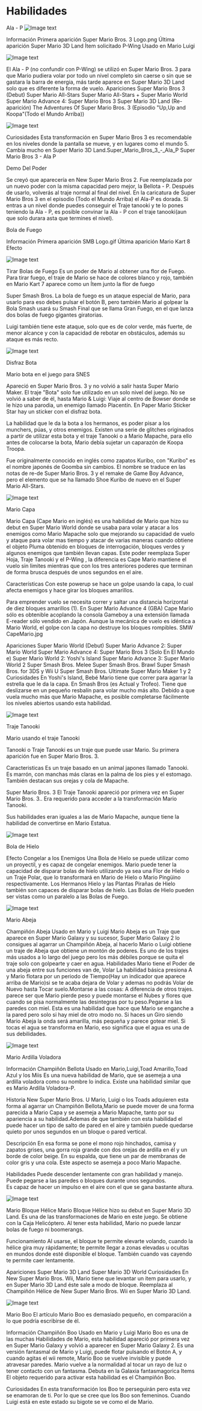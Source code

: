 # Habilidades

Ala - P
![Image text](https://github.com/MariaElenaRufinoL/git_gihub_gen44/blob/master/img/mario_4.png)

Información
Primera aparición
Super Mario Bros. 3 Logo.png
Última aparición
Super Mario 3D Land
Ítem solicitado
P-Wing
Usado en
Mario
Luigi

![Image text](https://github.com/MariaElenaRufinoL/git_gihub_gen44/blob/master/img/mario_1.jpg)


El Ala - P (no confundir con P-Wing) se utilizó en Super Mario Bros. 3 para que Mario pudiera volar por todo un nivel completo sin caerse o sin que se gastara la barra de energia, más tarde aparece en Super Mario 3D Land solo que es diferente la forma de vuelo.
Apariciones
Super Mario Bros 3 (Debut)
Super Mario All-Stars
Super Mario All-Stars + Super Mario World
Super Mario Advance 4: Super Mario Bros 3
Super Mario 3D Land (Re-aparición)
The Adventures Of Super Mario Bros. 3 (Episodio "Up,Up and Koopa"(Todo el Mundo Arriba))

![Image text](https://github.com/MariaElenaRufinoL/git_gihub_gen44/blob/master/img/mario_3.jpg)


Curiosidades
Esta transformación en Super Mario Bros 3 es recomendable en los niveles donde la pantalla se mueve, y en lugares como el mundo 5.
Cambia mucho en Super Mario 3D Land.Super_Mario_Bros_3_-_Ala_P
Super Mario Bros 3 - Ala P

Demo Del Poder

Se creyó que aparecería en New Super Mario Bros 2.
Fue reemplazada por un nuevo poder con la misma capacidad pero mejor, la Bellota - P.
Después de usarlo, volverás al traje normal al final del nivel.
En la caricatura de Super Mario Bros 3 en el episodio (Todo el Mundo Arriba) el Ala-P es dorada.
Si entras a un nivel donde puedes conseguir el Traje tanooki y te lo pones teniendo la Ala - P, es posible convinar la Ala - P con el traje tanooki(aun que solo durara asta que termines el nivel).



Bola de Fuego

Información
Primera aparición
SMB Logo.gif
Última aparición
Mario Kart 8
Efecto

![Image text](https://github.com/MariaElenaRufinoL/git_gihub_gen44/blob/master/img/mario_2.jpg)

Tirar Bolas de Fuego
Es un poder de Mario al obtener una flor de Fuego. Para tirar fuego, el traje de Mario se hace de colores blanco y rojo, también en Mario Kart 7 aparece como un Ítem junto la flor de fuego

Super Smash Bros.
La bola de fuego es un ataque especial de Mario, para usarlo para eso debes pulsar el botón B, pero también Mario al golpear la Bola Smash usará su Smash Final que se llama Gran Fuego, en el que lanza dos bolas de fuego gigantes giratorias.

Luigi también tiene este ataque, solo que es de color verde, más fuerte, de menor alcance y con la capacidad de rebotar en obstáculos, además su ataque es más recto.



![Image text](https://github.com/MariaElenaRufinoL/git_gihub_gen44/blob/master/img/Bota.jpg)

Disfraz Bota

Mario bota en el juego para SNES

Apareció en Super Mario Bros. 3 y no volvió a salir hasta Super Mario Maker. El traje "Bota" solo fue utilizado en un solo nivel del juego. No se volvió a saber de él, hasta Mario & Luigi: Viaje al centro de Bowser donde se le hizo una parodia, un enemigo llamado Placentín. En Paper Mario Sticker Star hay un sticker con el disfraz bota.

La habilidad que le da la bota a los hermanos, es poder pisar a los munchers, púas, y otros enemigos. Existen una serie de glitches originados a partir de utilizar esta bota y el traje Tanooki o a Mario Mapache, para ello antes de colocarse la bota, Mario debía sujetar un caparazón de Koopa Troopa. 

Fue originalmente conocido en inglés como zapatos Kuribo, con "Kuribo" es el nombre japonés de Goomba sin cambios. El nombre se traduce en las notas de re-de Super Mario Bros. 3 y el remake de Game Boy Advance, pero el elemento que se ha llamado Shoe Kuribo de nuevo en el Super Mario All-Stars.


![Image text](https://github.com/MariaElenaRufinoL/git_gihub_gen44/blob/master/img/Capa.jpg)

Mario Capa

Mario Capa (Cape Mario en inglés) es una habilidad de Mario que hizo su debut en Super Mario World donde se usaba para volar y atacar a los enemigos como Mario Mapache solo que mejorando su capacidad de vuelo y ataque para volar mas tiempo y atacar de varias maneras cuando obtiene el objeto Pluma obtenido en bloques de interrogación, bloques verdes y algunos enemigos que también llevan capas. Este poder reemplaza Super Hoja, Traje Tanooki y el P-Wing , la diferencia es Cape Mario mantiene el vuelo sin limites mientras que con los tres anteriores poderes que terminan de forma brusca después de unos segundos en el aire.

Características
Con este powerup se hace un golpe usando la capa, lo cual afecta enemigos y hace girar los bloques amarillos.

Para emprender vuelo se necesita correr y saltar una distancia horizontal de diez bloques amarillos (1). En Super Mario Advance 4 (GBA) Cape Mario sólo es obtenible acoplando la consola Gameboy a una extensión llamada E-reader sólo vendido en Japón. Aunque la mecánica de vuelo es idéntica a Mario World, el golpe con la capa no destruye los bloques rompibles.
SMW CapeMario.jpg

Apariciones
Super Mario World (Debut)
Super Mario Advance 2: Super Mario World
Super Mario Advance 4: Super Mario Bros 3 (Solo En El Mundo e)
Super Mario World 2: Yoshi's Island
Super Mario Advance 3: Super Mario World 2
Super Smash Bros. Melee
Super Smash Bros. Brawl
Super Smash Bros. for 3DS y Wii U
Super Smash Bros. Ultimate
Super Mario Maker 1 y 2
Curiosidades
En Yoshi's Island, Bebé Mario tiene que correr para agarrar la estrella que le da la capa.
En Smash Bros (es Actual y Trofeo).
Tiene que deslizarse en un pequeño resbalín para volar mucho más alto.
Debido a que vuela mucho más que Mario Mapache, es posible completarse fácilmente los niveles abiertos usando esta habilidad.


![Image text](https://github.com/MariaElenaRufinoL/git_gihub_gen44/blob/master/img/Tanooki.jpg)

Traje Tanooki

Mario usando el traje Tanooki

Ta​nooki o Traje Tanooki es un traje que puede usar Mario. Su primera aparición fue en Super Mario Bros. 3.

Caracteristicas
Es un traje basado en un animal japones llamado Tanooki. Es marrón, con manchas más claras en la palma de los pies y el estomago. También destacan sus orejas y cola de Mapache.

Super Mario Bros. 3
El Traje Tanooki apareció por primera vez en Super Mario Bros. 3.. Era requerido para acceder a la transformación Mario Tanooki.

Sus habilidades eran iguales a las de Mario Mapache, aunque tiene la habilidad de convertirse en Mario Estatua.


![Image text](https://github.com/MariaElenaRufinoL/git_gihub_gen44/blob/master/img/BolaHielo.jpg)

Bola de Hielo

Efecto
Congelar a los Enemigos
Una Bola de Hielo se puede utilizar como un proyectil, y es capaz de congelar enemigos. Mario puede tener la capacidad de disparar bolas de hielo utilizando ya sea una Flor de Hielo o un Traje Polar, que lo transformará en Mario de Hielo o Mario Pingüino respectivamente. Los Hermanos Hielo y las Plantas Pirañas de Hielo también son capaces de disparar bolas de hielo. Las Bolas de Hielo pueden ser vistas como un paralelo a las Bolas de Fuego.



![Image text](https://github.com/MariaElenaRufinoL/git_gihub_gen44/blob/master/img/Abeja.jpg)

Mario Abeja

Champiñón Abeja
Usado en
Mario y Luigi
Mario Abeja es un Traje que aparece en Super Mario Galaxy y su sucesor, Super Mario Galaxy 2 lo consigues al agarrar un Champiñón Abeja, al hacerlo Mario o Luigi obtiene un traje de Abeja que obtiene un montón de poderes. Es uno de los trajes más usados a lo largo del juego pero los más débiles porque se quita el traje solo con golpearte y caer en agua.
Habilidades
Mario tiene el Poder de una abeja entre sus funciones van de, Volar La habilidad básica presiona A y Mario flotara por un periodo de Tiempo(Hay un indicador que aparece arriba de Mario)si se te acaba dejara de Volar y ademas no podrás Volar de Nuevo hasta Tocar suelo.Montarse a las cosas: A diferencia de otros trajes. parece ser que Mario pierde peso y puede montarse el Nubes y flores que cuando se pisa normalmente las desintegras por tu peso.Pegarse a las paredes con miel. Esta es una habilidad que hace que Mario se enganche a la pared pero solo si hay miel de otro modo no. Si haces un Giro siendo Mario Abeja la onda será amarilla, más pequeña y parece gotear miel. Si tocas el agua se transforma en Mario, eso significa que el agua es una de sus debilidades.



![Image text](https://github.com/MariaElenaRufinoL/git_gihub_gen44/blob/master/img/ArdillaVoladora.jpg)

Mario Ardilla Voladora

Información
Champiñón Bellota
Usado en
Mario,Luigi,Toad Amarillo,Toad Azul y los Miis
Es una nueva habilidad de Mario, que se asemeja a una ardilla voladora como su nombre lo indica. Existe una habilidad similar que es Mario Ardilla Voladora-P.

Historia
New Super Mario Bros. U
Mario, Luigi o los Toads adquieren esta forma al agarrar un Champiñón Bellota,Mario se puede mover de una forma parecida a Mario Capa y se asemeja a Mario Mapache, tanto por su apariencia a su habilidad.Ademas de que también con esta habilidad el puede hacer un tipo de salto de pared en el aire y también puede quedarse quieto por unos segundos en un bloque o pared vertical.

Descripción
En esa forma se pone el mono rojo hinchados, camisa y zapatos grises, una gorra roja grande con dos orejas de ardilla en él y un borde de color beige. En su espalda, que tiene un par de membranas de color gris y una cola. Este aspecto se asemeja a poco Mario Mapache.

Habilidades
Puede descender lentamente con gran habilidad y manejo.
Puede  pegarse a las paredes o bloques durante unos segundos.   
Es capaz de hacer un impulso en el aire con el que se gana bastante altura.



![Image text](https://github.com/MariaElenaRufinoL/git_gihub_gen44/blob/master/img/Helice.jpg)

Mario Bloque Hélice
Mario Bloque Hélice hizo su debut en Super Mario 3D Land. Es una de las transformaciones de Mario en este juego. Se obtiene con la Caja Helicóptero. Al tener esta habilidad, Mario no puede lanzar bolas de fuego ni boomerangs.

Funcionamiento
Al usarse, el bloque te permite elevarte volando, cuando la hélice gira muy rápidamente; te permite llegar a zonas elevadas u ocultas en mundos donde esté disponible el bloque. También cuando vas cayendo te permite caer lentamente.

Apariciones
Super Mario 3D Land
Super Mario 3D World
Curiosidades
En New Super Mario Bros. Wii, Mario tiene que levantar un item para usarlo, y en Super Mario 3D Land éste sale a modo de bloque.
Reemplaza al Champiñón Hélice de New Super Mario Bros. Wii en Super Mario 3D Land.




![Image text](https://github.com/MariaElenaRufinoL/git_gihub_gen44/blob/master/img/Boo.jpg)

Mario Boo
El artículo Mario Boo es demasiado pequeño, en comparación a lo que podría escribirse de él.

Información
Champiñón Boo
Usado en
Mario y Luigi
Mario Boo es una de las muchas Habilidades de Mario, esta habilidad apareció por primera vez en Super Mario Galaxy y volvió a aparecer en Super Mario Galaxy 2. Es una versión fantasmal de Mario y Luigi, puede flotar pulsando el Botón A, y cuando agitas el wii remote, Mario Boo se vuelve invisible y puede atravesar paredes. Mario vuelve a la normalidad al tocar un rayo de luz o tener contacto con un fantasma. Debuta en la Galaxia fantasmagorica
Items
El objeto requerido para activar esta habilidad es el Champiñón Boo.

Curiosidades
En esta transformación los Boo te perseguirán pero esta vez se enamoran de ti. Por lo que se cree que los Boo son femeninos.
Cuando Luigi está en este estado su bigote se ve como el de Mario.

